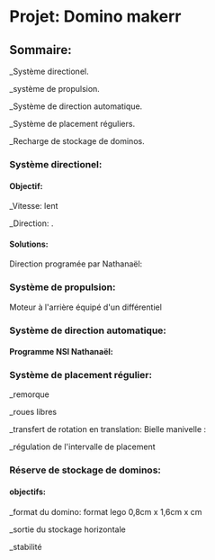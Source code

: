 # Projet: Domino makerr

## Sommaire:

_Système directionel.

_système de propulsion.

_Système de direction automatique.

_Système de placement réguliers.

_Recharge de stockage de dominos.

### Système directionel:

#### Objectif:

_Vitesse: lent

_Direction: .

#### Solutions:

Direction programée par Nathanaël:

### Système de propulsion:

Moteur à l'arrière équipé d'un différentiel 

### Système de direction automatique:

#### Programme NSI Nathanaël:



### Système de placement régulier:

_remorque

_roues libres

_transfert de rotation en translation:
    Bielle manivelle :

_régulation de l'intervalle de placement

### Réserve de stockage de dominos:

#### objectifs:

_format du domino: format lego 0,8cm x 1,6cm x cm

_sortie du stockage horizontale

_stabilité
